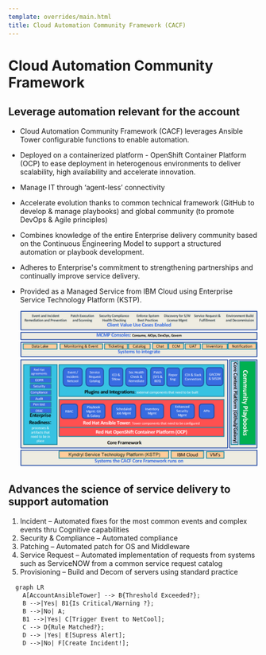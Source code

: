 ```yaml
---
template: overrides/main.html
title: Cloud Automation Community Framework (CACF)
---
```

# Cloud Automation Community Framework
## Leverage automation relevant for the account

* Cloud Automation Community Framework (CACF) leverages Ansible Tower configurable functions to enable automation.
* Deployed on a containerized platform - OpenShift Container Platform (OCP) to ease deployment in heterogenous environments to deliver scalability, high availability and accelerate innovation.
* Manage IT through ‘agent-less’ connectivity
* Accelerate evolution thanks to common technical framework (GitHub to develop & manage playbooks) and global community (to promote DevOps & Agile principles)
* Combines knowledge of the entire Enterprise delivery community based on the Continuous Engineering Model to support a structured automation or playbook development.
* Adheres to Enterprise's commitment to strengthening partnerships and continually improve service delivery. 
* Provided as a Managed Service from IBM Cloud using Enterprise Service Technology Platform (KSTP).

  ![CACF](../8tools/assets/images/cacf.png)

## Advances the science of service delivery to support automation

1. Incident – Automated fixes for the most common events and complex events thru Cognitive capabilities
2. Security & Compliance  – Automated compliance
3. Patching – Automated patch for OS and Middleware
4. Service Request – Automated implementation of requests from systems such as ServiceNOW from a common service request catalog
6. Provisioning – Build and Decom of servers using standard practice

``` mermaid
  graph LR
    A[AccountAnsibleTower] --> B{Threshold Exceeded?};
    B -->|Yes| B1{Is Critical/Warning ?};
    B -->|No| A;
    B1 -->|Yes| C[Trigger Event to NetCool];
    C --> D{Rule Matched?};
    D --> |Yes| E[Supress Alert];
    D -->|No| F[Create Incident!];
```         
    



